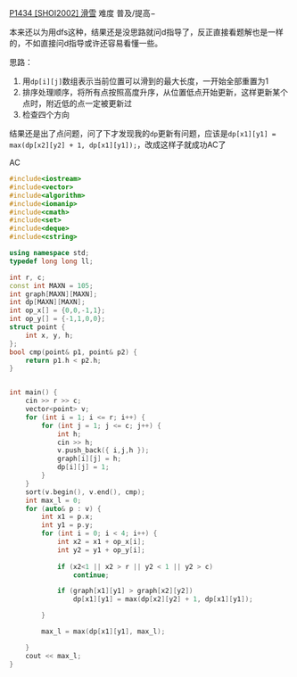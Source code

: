 [P1434 [SHOI2002] 滑雪](https://www.luogu.com.cn/problem/P1434)
难度
普及/提高−

本来还以为用dfs这种，结果还是没思路就问d指导了，反正直接看题解也是一样的，不如直接问d指导或许还容易看懂一些。

思路：
1. 用`dp[i][j]`数组表示当前位置可以滑到的最大长度，一开始全部重置为1
2. 排序处理顺序，将所有点按照高度升序，从位置低点开始更新，这样更新某个点时，附近低的点一定被更新过
3. 检查四个方向

结果还是出了点问题，问了下才发现我的`dp`更新有问题，应该是`dp[x1][y1] = max(dp[x2][y2] + 1, dp[x1][y1]);`，改成这样子就成功AC了

AC
```c++
#include<iostream>
#include<vector>
#include<algorithm>
#include<iomanip>
#include<cmath>
#include<set>
#include<deque>
#include<cstring>

using namespace std;
typedef long long ll;

int r, c;
const int MAXN = 105;
int graph[MAXN][MAXN];
int dp[MAXN][MAXN];
int op_x[] = {0,0,-1,1};
int op_y[] = {-1,1,0,0};
struct point {
	int x, y, h;
};
bool cmp(point& p1, point& p2) {
	return p1.h < p2.h;
}


int main() {
	cin >> r >> c;
	vector<point> v;
	for (int i = 1; i <= r; i++) {
		for (int j = 1; j <= c; j++) {
			int h;
			cin >> h;
			v.push_back({ i,j,h });
			graph[i][j] = h;
			dp[i][j] = 1;
		}
	}
	sort(v.begin(), v.end(), cmp);
	int max_l = 0;
	for (auto& p : v) {
		int x1 = p.x;
		int y1 = p.y;
		for (int i = 0; i < 4; i++) {
			int x2 = x1 + op_x[i];
			int y2 = y1 + op_y[i];
			
			if (x2<1 || x2 > r || y2 < 1 || y2 > c)
				continue;

			if (graph[x1][y1] > graph[x2][y2])
				dp[x1][y1] = max(dp[x2][y2] + 1, dp[x1][y1]);

		}

		max_l = max(dp[x1][y1], max_l);

	}
	cout << max_l;
}
```
